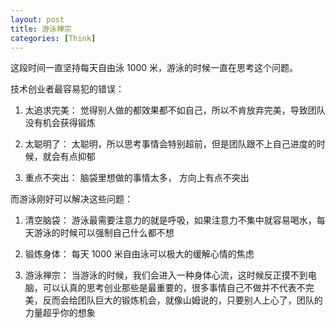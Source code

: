 ```yaml
---
layout: post
title: 游泳禅宗
categories: [Think]
---
```


这段时间一直坚持每天自由泳 1000 米，游泳的时候一直在思考这个问题。

技术创业者最容易犯的错误：
1. 太追求完美： 觉得别人做的都效果都不如自己，所以不肯放弃完美，导致团队没有机会获得锻炼

2. 太聪明了： 太聪明，所以思考事情会特别超前，但是团队跟不上自己进度的时候，就会有点抑郁

3. 重点不突出： 脑袋里想做的事情太多， 方向上有点不突出

而游泳刚好可以解决这些问题： 

1. 清空脑袋： 游泳最需要注意力的就是呼吸，如果注意力不集中就容易喝水，每天游泳的时候可以强制自己什么都不想

2. 锻炼身体： 每天 1000 米自由泳可以极大的缓解心情的焦虑

3. 游泳禅宗： 当游泳的时候，我们会进入一种身体心流，这时候反正摸不到电脑，可以认真的思考创业那些是最重要的，很多事情自己不做并不代表不完美，反而会给团队巨大的锻炼机会，就像山姆说的，只要别人上心了，团队的力量超乎你的想象
